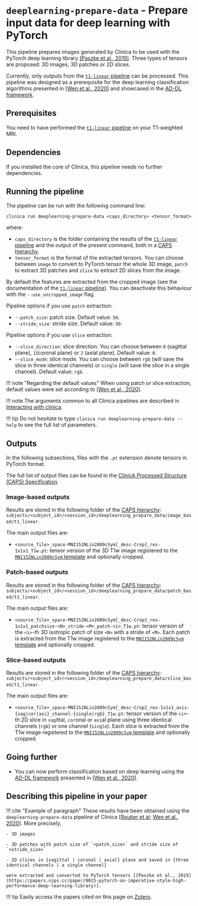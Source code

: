 # `deeplearning-prepare-data` - Prepare input data for deep learning with PyTorch

This pipeline prepares images generated by Clinica to be used with the PyTorch deep learning library [[Paszke et al., 2019]](https://papers.nips.cc/paper/9015-pytorch-an-imperative-style-high-performance-deep-learning-library). Three types of tensors are proposed: 3D images, 3D patches or 2D slices.

Currently, only outputs from the [`t1-linear` pipeline](../T1_Linear) can be processed. This pipeline was designed as a prerequisite for the deep learning classification algorithms presented in [[Wen et al., 2020](https://doi.org/10.1016/j.media.2020.101694)] and showcased in the [AD-DL framework](https://github.com/aramis-lab/AD-DL).

## Prerequisites
<!-- Depending on the type of feature or the type of modality you want to use, you will need to execute either the [`t1-linear` pipeline](../T1_Linear) , the [`t1-volume` pipeline](../T1_Volume) and/or the [`pet-volume` pipeline](../PET_Volume)  prior to running this pipeline. -->

You need to have performed the [`t1-linear` pipeline](../T1_Linear) on your T1-weighted MRI.

## Dependencies
If you installed the core of Clinica, this pipeline needs no further dependencies.

## Running the pipeline
The pipeline can be run with the following command line:
```Text
clinica run deeplearning-prepare-data <caps_directory> <tensor_format>
```
where:

- `caps_directory` is the folder containing the results of the [`t1-linear` pipeline](../T1_Linear) and the output of the present command, both in a [CAPS hierarchy](../../CAPS/Introduction).
- `tensor_format` is the format of the extracted tensors. You can choose between `image` to convert to PyTorch tensor the whole 3D image, `patch` to extract 3D patches and `slice` to extract 2D slices from the image.

By default the features are extracted from the cropped image (see the documentation of the [`t1-linear` pipeline](../T1_Linear)). You can deactivate this behaviour with the `--use_uncropped_image` flag.

Pipeline options if you use `patch` extraction:

- `--patch_size`: patch size. Default value: `50`.
- `--stride_size`:  stride size. Default value: `50`.

Pipeline options if you use `slice` extraction:

- `--slice_direction`: slice direction. You can choose between `0` (sagittal plane), `1`(coronal plane) or `2` (axial plane). Default value: `0`.
- `--slice_mode`: slice mode. You can choose between `rgb` (will save the slice in three identical channels) or `single` (will save the slice in a single channel). Default value: `rgb`.

!!! note "Regarding the default values"
	When using patch or slice extraction, default values were set according to [[Wen et al., 2020](https://doi.org/10.1016/j.media.2020.101694)].

!!! note
	The arguments common to all Clinica pipelines are described in [Interacting with clinica](../InteractingWithClinica).

!!! tip
	Do not hesitate to type `clinica run deeplearning-prepare-data --help` to see the full list of parameters.


## Outputs
In the following subsections, files with the `.pt` extension denote tensors in PyTorch format.

The full list of output files can be found in the [ClinicA Processed Structure (CAPS) Specification](../../CAPS/Specifications/#deeplearning-prepare-data-prepare-input-data-for-deep-learning-with-pytorch).

### Image-based outputs
Results are stored in the following folder of the [CAPS hierarchy](docs/CAPS): `subjects/<subject_id>/<session_id>/deeplearning_prepare_data/image_based/t1_linear`.

The main output files are:

- `<source_file>_space-MNI152NLin2009cSym[_desc-Crop]_res-1x1x1_T1w.pt`: tensor version of the 3D T1w image registered to the [`MNI152NLin2009cSym` template](https://bids-specification.readthedocs.io/en/stable/99-appendices/08-coordinate-systems.html) and optionally cropped.

### Patch-based outputs

Results are stored in the following folder of the [CAPS hierarchy](docs/CAPS): `subjects/<subject_id>/<session_id>/deeplearning_prepare_data/patch_based/t1_linear`.

The main output files are:

- `<source_file>_space-MNI152NLin2009cSym[_desc-Crop]_res-1x1x1_patchsize-<N>_stride-<M>_patch-<i>_T1w.pt`: tensor version of the `<i>`-th 3D isotropic patch of size `<N>` with a stride of `<M>`. Each patch is extracted from the T1w image registered to the [`MNI152NLin2009cSym` template](https://bids-specification.readthedocs.io/en/stable/99-appendices/08-coordinate-systems.html) and optionally cropped.

### Slice-based outputs

Results are stored in the following folder of the [CAPS hierarchy](docs/CAPS): `subjects/<subject_id>/<session_id>/deeplearning_prepare_data/slice_based/t1_linear`.

The main output files are:

- `<source_file>_space-MNI152NLin2009cSym[_desc-Crop]_res-1x1x1_axis-{sag|cor|axi}_channel-{single|rgb}_T1w.pt`: tensor version of the `<i>`-th 2D slice in `sag`ittal, `cor`onal or `axi`al plane using three identical channels (`rgb`) or one channel (`single`). Each slice is extracted from the T1w image registered to the [`MNI152NLin2009cSym` template](https://bids-specification.readthedocs.io/en/stable/99-appendices/08-coordinate-systems.html) and optionally cropped.


## Going further

- You can now perform classification based on deep learning using the [AD-DL framework](https://github.com/aramis-lab/AD-DL) presented in [[Wen et al., 2020](https://doi.org/10.1016/j.media.2020.101694)].

## Describing this pipeline in your paper

!!! cite "Example of paragraph"
    These results have been obtained using the `deeplearning-prepare-data` pipeline of Clinica [[Routier et al](https://hal.inria.fr/hal-02308126/); [Wen et al., 2020](https://doi.org/10.1016/j.media.2020.101694)]. More precisely,

    - 3D images

    - 3D patches with patch size of `<patch_size>` and stride size of `<stride_size>`

    - 2D slices in {sagittal | coronal | axial} plane and saved in {three identical channels | a single channel}

    were extracted and converted to PyTorch tensors [[Paszke et al., 2019](https://papers.nips.cc/paper/9015-pytorch-an-imperative-style-high-performance-deep-learning-library)].


!!! tip
    Easily access the papers cited on this page on [Zotero](https://www.zotero.org/groups/2240070/clinica_aramislab/collections/8B2R2826).
